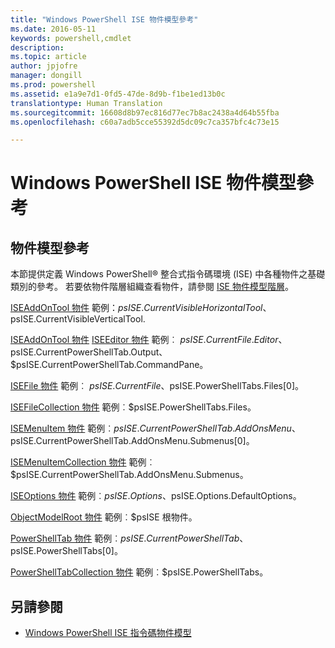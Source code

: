 ```yaml
---
title: "Windows PowerShell ISE 物件模型參考"
ms.date: 2016-05-11
keywords: powershell,cmdlet
description: 
ms.topic: article
author: jpjofre
manager: dongill
ms.prod: powershell
ms.assetid: e1a9e7d1-0fd5-47de-8d9b-f1be1ed13b0c
translationtype: Human Translation
ms.sourcegitcommit: 16608d8b97ec816d77ec7b8ac2438a4d64b55fba
ms.openlocfilehash: c60a7adb5cce55392d5dc09c7ca357bfc4c73e15

---
```


# Windows PowerShell ISE 物件模型參考
  
## 物件模型參考
 本節提供定義 Windows PowerShell® 整合式指令碼環境 (ISE) 中各種物件之基礎類別的參考。 若要依物件階層組織查看物件，請參閱 [ISE 物件模型階層](The-ISE-Object-Model-Hierarchy.md)。

 [ISEAddOnTool 物件](The-ISEAddOnTool-Object.md)
 範例：$psISE.CurrentVisibleHorizontalTool、$psISE.CurrentVisibleVerticalTool.

 [ISEAddOnTool 物件](The-ISEAddOnTool-Object.md)
  [ISEEditor 物件](The-ISEEditor-Object.md)
 範例︰ $psISE.CurrentFile.Editor、$psISE.CurrentPowerShellTab.Output、$psISE.CurrentPowerShellTab.CommandPane。

 [ISEFile 物件](The-ISEFile-Object.md)
 範例︰ $psISE.CurrentFile、$psISE.PowerShellTabs.Files\[0\]。

 [ISEFileCollection 物件](The-ISEFileCollection-Object.md)
 範例︰$psISE.PowerShellTabs.Files。

 [ISEMenuItem 物件](The-ISEMenuItem-Object.md)
 範例︰$psISE.CurrentPowerShellTab.AddOnsMenu、$psISE.CurrentPowerShellTab.AddOnsMenu.Submenus\[0\]。

 [ISEMenuItemCollection 物件](The-ISEMenuItemCollection-Object.md)
 範例︰$psISE.CurrentPowerShellTab.AddOnsMenu.Submenus。

 [ISEOptions 物件](The-ISEOptions-Object.md)
 範例︰$psISE.Options、$psISE.Options.DefaultOptions。

 [ObjectModelRoot 物件](The-ObjectModelRoot-Object.md)
 範例︰$psISE 根物件。

 [PowerShellTab 物件](The-PowerShellTab-Object.md)
 範例︰$psISE.CurrentPowerShellTab、$psISE.PowerShellTabs\[0\]。

 [PowerShellTabCollection 物件](The-PowerShellTabCollection-Object.md)
 範例︰$psISE.PowerShellTabs。

## 另請參閱
- [Windows PowerShell ISE 指令碼物件模型](The-Windows-PowerShell-ISE-Scripting-Object-Model.md)

  



<!--HONumber=Oct16_HO1-->


